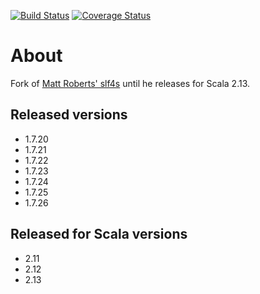[![Build Status](https://travis-ci.org/timo-schmid/slf4s.svg?branch=master)](https://travis-ci.org/timo-schmid/slf4s) [![Coverage Status](https://coveralls.io/repos/timo-schmid/slf4s/badge.svg?branch=master)](https://coveralls.io/r/timo-schmid/slf4s?branch=master)

# About

Fork of [Matt Roberts' slf4s](https://github.com/mattroberts297/slf4s) until he releases for Scala 2.13.

## Released versions

* 1.7.20
* 1.7.21
* 1.7.22
* 1.7.23
* 1.7.24
* 1.7.25
* 1.7.26

## Released for Scala versions

* 2.11
* 2.12
* 2.13

